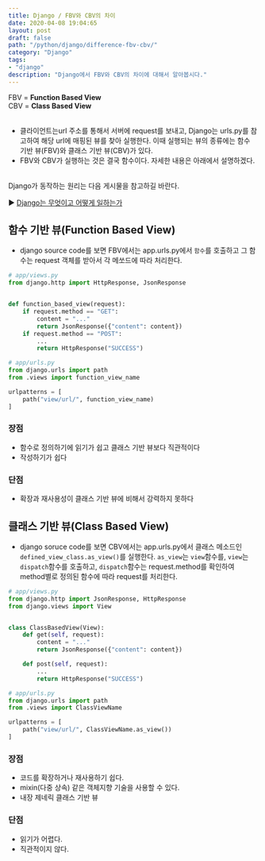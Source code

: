 ```yaml
---
title: Django / FBV와 CBV의 차이
date: 2020-04-08 19:04:65
layout: post
draft: false
path: "/python/django/difference-fbv-cbv/"
category: "Django"
tags:
- "django"
description: "Django에서 FBV와 CBV의 차이에 대해서 알아봅시다."
---
```

FBV = **Function Based View**<br>
CBV = **Class Based View**<br>
<br>
- 클라이언트는url 주소를 통해서 서버에 request를 보내고, Django는 urls.py를 참고하여 해당 url에
매핑된 뷰를 찾아 실행한다. 이때 실행되는 뷰의 종류에는 함수 기반 뷰(FBV)와 클래스 기반 뷰(CBV)가
있다.
- FBV와 CBV가 실행하는 것은 결국 함수이다. 자세한 내용은 아래에서 설명하겠다.

<br>
Django가 동작하는 원리는 다음 게시물을 참고하길 바란다.<br>

▶︎ [Django는 무엇이고 어떻게 일하는가](https://bmh8993.github.io/Django/what-is-django-and-how-to-it-works/)

## 함수 기반 뷰(Function Based View)
- django source code를 보면 FBV에서는 app.urls.py에서 `함수`를 호출하고 그 함수는
request 객체를 받아서 각 메쏘드에 따라 처리한다.

```python
# app/views.py
from django.http import HttpResponse, JsonResponse


def function_based_view(request):
    if request.method == "GET":
        content = "..."
        return JsonResponse({"content": content})
    if request.method == "POST":
        ...
        return HttpResponse("SUCCESS")
```

```python
# app/urls.py
from django.urls import path
from .views import function_view_name

urlpatterns = [
    path("view/url/", function_view_name)
]
```

### 장점
- 함수로 정의하기에 읽기가 쉽고 클래스 기반 뷰보다 직관적이다
- 작성하기가 쉽다

### 단점
- 확장과 재사용성이 클래스 기반 뷰에 비해서 강력하지 못하다

## 클래스 기반 뷰(Class Based View)
- django soruce code를 보면 CBV에서는 app.urls.py에서 클래스 메소드인
`defined_view_class.as_view()`를 실행한다. `as_view`는 `view`함수를, `view`는 `dispatch`함수를
호출하고, `dispatch`함수는 request.method를 확인하여 method별로 정의된 함수에 따라
request를 처리한다.

```python
# app/views.py
from django.http import JsonResponse, HttpResponse
from django.views import View


class ClassBasedView(View):
    def get(self, request):
        content = "..."
        return JsonResponse({"content": content})

    def post(self, request):
        ...
        return HttpResponse("SUCCESS")
```

```python
# app/urls.py
from django.urls import path
from .views import ClassViewName

urlpatterns = [
    path("view/url/", ClassViewName.as_view())
]
```

### 장점
- 코드를 확장하거나 재사용하기 쉽다.
- mixin(다중 상속) 같은 객체지향 기술을 사용할 수 있다.
- 내장 제네릭 클래스 기반 뷰

### 단점
- 읽기가 어렵다.
- 직관적이지 않다.
